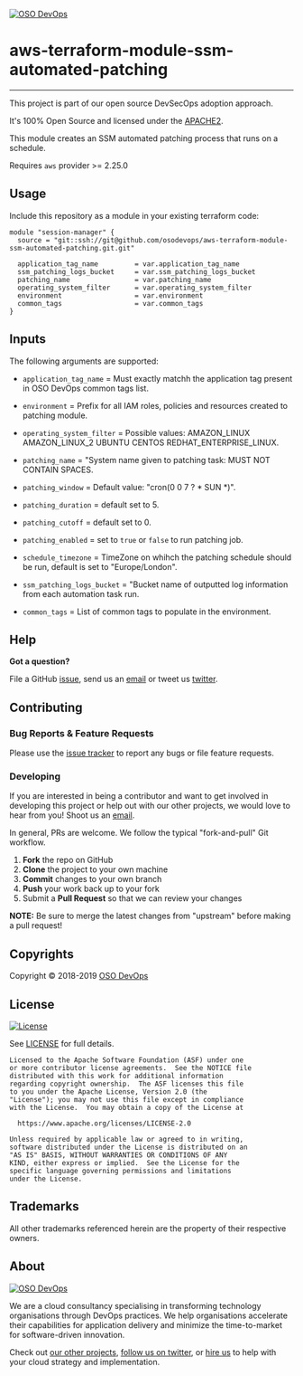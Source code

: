 [![OSO DevOps][logo]](https://osodevops.io)

# aws-terraform-module-ssm-automated-patching
---

This project is part of our open source DevSecOps adoption approach. 

It's 100% Open Source and licensed under the [APACHE2](LICENSE).

This module creates an SSM automated patching process that runs on a schedule.

Requires `aws` provider >= 2.25.0

## Usage

Include this repository as a module in your existing terraform code:
```hcl
module "session-manager" {
  source = "git::ssh://git@github.com/osodevops/aws-terraform-module-ssm-automated-patching.git.git"
  
  application_tag_name         = var.application_tag_name
  ssm_patching_logs_bucket     = var.ssm_patching_logs_bucket
  patching_name                = var.patching_name
  operating_system_filter      = var.operating_system_filter
  environment                  = var.environment
  common_tags                  = var.common_tags
}
```

## Inputs

The following arguments are supported:

* `application_tag_name` = Must exactly matchh the application tag present in OSO DevOps common tags list.

* `environment` = Prefix for all IAM roles, policies and resources created to patching module.

* `operating_system_filter` = Possible values: AMAZON_LINUX AMAZON_LINUX_2 UBUNTU CENTOS REDHAT_ENTERPRISE_LINUX.

* `patching_name` = "System name given to patching task: MUST NOT CONTAIN SPACES.

* `patching_window` = Default value: "cron(0 0 7 ? * SUN *)".

* `patching_duration` = default set to 5.

* `patching_cutoff` = default set to 0.

* `patching_enabled` = set to `true` or `false` to run patching job.

* `schedule_timezone` = TimeZone on whihch the patching schedule should be run, default is set to "Europe/London".

* `ssm_patching_logs_bucket` = "Bucket name of outputted log information from each automation task run.

* `common_tags` = List of common tags to populate in the environment.


## Help

**Got a question?**

File a GitHub [issue](https://github.com/osodevops/aws-terraform-module-ssm-automated-patching/issues), send us an [email][email] or tweet us [twitter][twitter].

## Contributing

### Bug Reports & Feature Requests

Please use the [issue tracker](https://github.com/osodevops/aws-terraform-module-ssm-automated-patching/issues) to report any bugs or file feature requests.

### Developing

If you are interested in being a contributor and want to get involved in developing this project or help out with our other projects, we would love to hear from you! Shoot us an [email][email].

In general, PRs are welcome. We follow the typical "fork-and-pull" Git workflow.

 1. **Fork** the repo on GitHub
 2. **Clone** the project to your own machine
 3. **Commit** changes to your own branch
 4. **Push** your work back up to your fork
 5. Submit a **Pull Request** so that we can review your changes

**NOTE:** Be sure to merge the latest changes from "upstream" before making a pull request!

## Copyrights

Copyright © 2018-2019 [OSO DevOps](https://osodevops.io)

## License 

[![License](https://img.shields.io/badge/License-Apache%202.0-blue.svg)](https://opensource.org/licenses/Apache-2.0) 

See [LICENSE](LICENSE) for full details.

    Licensed to the Apache Software Foundation (ASF) under one
    or more contributor license agreements.  See the NOTICE file
    distributed with this work for additional information
    regarding copyright ownership.  The ASF licenses this file
    to you under the Apache License, Version 2.0 (the
    "License"); you may not use this file except in compliance
    with the License.  You may obtain a copy of the License at

      https://www.apache.org/licenses/LICENSE-2.0

    Unless required by applicable law or agreed to in writing,
    software distributed under the License is distributed on an
    "AS IS" BASIS, WITHOUT WARRANTIES OR CONDITIONS OF ANY
    KIND, either express or implied.  See the License for the
    specific language governing permissions and limitations
    under the License.

## Trademarks

All other trademarks referenced herein are the property of their respective owners.

## About

[![OSO DevOps][logo]][website]

We are a cloud consultancy specialising in transforming technology organisations through DevOps practices. We help organisations accelerate their capabilities for application delivery and minimize the time-to-market for software-driven innovation. 

Check out [our other projects][github], [follow us on twitter][twitter], or [hire us][hire] to help with your cloud strategy and implementation.

  [logo]: https://osodevops.io/assets/images/logo-purple-b3af53cc.svg
  [website]: https://osodevops.io/
  [github]: https://github.com/orgs/osodevops/
  [hire]: https://osodevops.io/contact/
  [linkedin]: https://www.linkedin.com/company/oso-devops
  [twitter]: https://twitter.com/osodevops
  [email]: https://www.osodevops.io/contact/